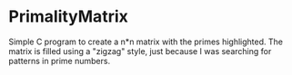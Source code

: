 # PrimalityMatrix
Simple C program to create a n*n matrix with the primes highlighted.
The matrix is filled using a "zigzag" style, just because I was searching for patterns in prime numbers.